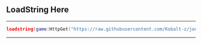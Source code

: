 ## LoadString Here
-----------------------
```lua
loadstring(game:HttpGet("https://raw.githubusercontent.com/Kobalt-z/joodpakjai/refs/heads/main/Main.Lua"))()
```
-----------------------
